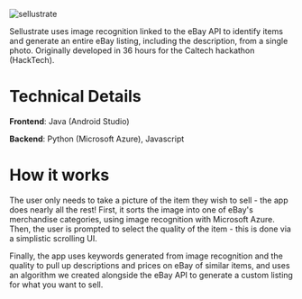 ![sellustrate](https://github.com/jakebildy/sellustrate/blob/master/sellustrate_logo.png?raw=true)

Sellustrate uses image recognition linked to the eBay API to identify items and generate an entire eBay listing, including the description, from a single photo. Originally developed in 36 hours for the Caltech hackathon (HackTech).


# Technical Details
 **Frontend**: Java (Android Studio)

 **Backend**: Python (Microsoft Azure), Javascript
 
 # How it works
The user only needs to take a picture of the item they wish to sell - the app does nearly all the rest!
First, it sorts the image into one of eBay's merchandise categories, using image recognition with Microsoft Azure.
Then, the user is prompted to select the quality of the item - this is done via a simplistic scrolling UI.

Finally, the app uses keywords generated from image recognition and the quality to pull up descriptions and prices on eBay of similar items, and uses an algorithm we created alongside the eBay API to generate a custom listing for what you want to sell.


